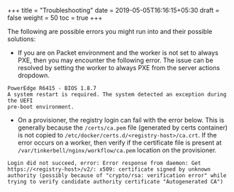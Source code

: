 +++
title = "Troubleshooting"
date = 2019-05-05T16:16:15+05:30
draft = false
weight = 50
toc = true
+++

The following are possible errors you might run into and their possible solutions:

 - If you are on Packet environment and the worker is not set to always PXE, then you may encounter the following error.
The issue can be resolved by setting the worker to always PXE from the server actions dropdown.
```
PowerEdge R6415 - BIOS 1.8.7
A system restart is required. The system detected an exception during the UEFI
pre-boot environment.
```

 - On a provisioner, the registry login can fail with the error below.
This is generally because the `/certs/ca.pem` file (generated by certs container) is not copied to `/etc/docker/certs.d/<registry-host>/ca.crt`.
If the error occurs on a worker, then verify if the certificate file is present at `/var/tinkerbell/nginx/workflow/ca.pem` location on the provisioner.
```
Login did not succeed, error: Error response from daemon: Get https://<registry-host>/v2/: x509: certificate signed by unknown authority (possibly because of "crypto/rsa: verification error" while trying to verify candidate authority certificate "Autogenerated CA")
```
